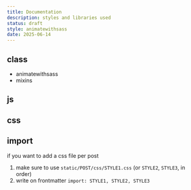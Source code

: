 ```yaml
---
title: Documentation
description: styles and libraries used
status: draft
style: animatewithsass
date: 2025-06-14
---
```


## class

- animatewithsass
- mixins

## js

## css

## import

if you want to add a css file per post
1. make sure to use `static/POST/css/STYLE1.css` (or `STYLE2`, `STYLE3`, in order)
2. write on frontmatter `import: STYLE1, STYLE2, STYLE3`
